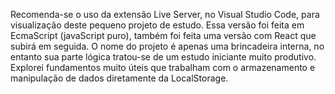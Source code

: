 Recomenda-se o uso da extensão Live Server, no Visual Studio Code, para visualização deste pequeno projeto de estudo. Essa versão foi feita em EcmaScript (javaScript puro), também foi feita uma versão com React que subirá em seguida.
O nome do projeto é apenas uma brincadeira interna, no entanto sua parte lógica tratou-se de um estudo iniciante muito produtivo. Explorei fundamentos muito úteis que trabalham com o armazenamento e manipulação de dados diretamente da LocalStorage.
